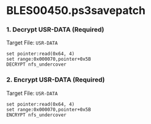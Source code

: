 # BLES00450.ps3savepatch

### 1. Decrypt USR-DATA (Required)

Target File: `USR-DATA`

```
set pointer:read(0x64, 4)
set range:0x000070,pointer+0x5B
DECRYPT nfs_undercover
```

### 2. Encrypt USR-DATA (Required)

Target File: `USR-DATA`

```
set pointer:read(0x64, 4)
set range:0x000070,pointer+0x5B
ENCRYPT nfs_undercover
```

